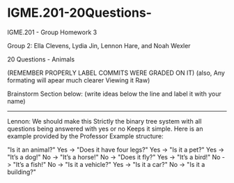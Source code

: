 # IGME.201-20Questions-
IGME.201 - Group Homework 3 

Group 2: Ella Clevens, Lydia Jin, Lennon Hare, and Noah Wexler

20 Questions - Animals

(REMEMBER PROPERLY LABEL COMMITS WERE GRADED ON IT)
(also, Any formating will apear much clearer Viewing it Raw)

Brainstorm Section below:  (write ideas below the line and label it with your name)
____________________________________________________________


Lennon: We should make this Strictly the binary tree system with all questions being answered with yes or no Keeps it simple. 
Here is an example provided by the Professor
Example structure:

"Is it an animal?"
  Yes -> "Does it have four legs?"
    Yes -> "Is it a pet?"
        Yes -> "It’s a dog!"
        No -> "It’s a horse!"
    No -> "Does it fly?"
      Yes -> "It’s a bird!"
      No -> "It’s a fish!"
   No -> "Is it a vehicle?"
    Yes -> "Is it a car?"
    No -> "Is it a building?"
